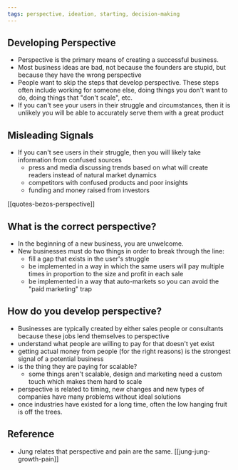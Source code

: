 ```yaml
---
tags: perspective, ideation, starting, decision-making
---
```


## Developing Perspective

- Perspective is the primary means of creating a successful business.
- Most business ideas are bad, not because the founders are stupid, but because
  they have the wrong perspective
- People want to skip the steps that develop perspective. These steps often
  include working for someone else, doing things you don't want to do, doing
  things that "don't scale", etc.
- If you can't see your users in their struggle and circumstances, then it is
  unlikely you will be able to accurately serve them with a great product

## Misleading Signals

- If you can't see users in their struggle, then you will likely take
  information from confused sources
  - press and media discussing trends based on what will create readers instead
    of natural market dynamics
  - competitors with confused products and poor insights
  - funding and money raised from investors

[[quotes-bezos-perspective]]

## What is the correct perspective?

- In the beginning of a new business, you are unwelcome.
- New businesses must do two things in order to break through the line:
  - fill a gap that exists in the user's struggle
  - be implemented in a way in which the same users will pay multiple times in
    proportion to the size and profit in each sale
  - be implemented in a way that auto-markets so you can avoid the "paid
    marketing" trap

## How do you develop perspective?

- Businesses are typically created by either sales people or consultants because
  these jobs lend themselves to perspective
- understand what people are willing to pay for that doesn't yet exist
- getting actual money from people (for the right reasons) is the strongest
  signal of a potential business
- is the thing they are paying for scalable?
  - some things aren't scalable, design and marketing need a custom touch which
    makes them hard to scale
- perspective is related to timing, new changes and new types of companies have
  many problems without ideal solutions
- once industries have existed for a long time, often the low hanging fruit is
  off the trees.

## Reference

- Jung relates that perspective and pain are the same. [[jung-jung-growth-pain]]
